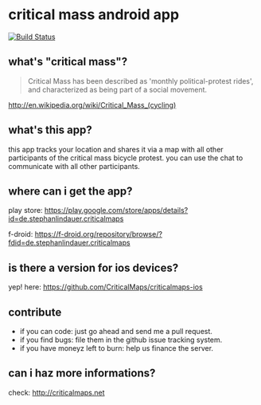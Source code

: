 # critical mass android app 

[![Build Status](https://travis-ci.org/CriticalMaps/criticalmaps-android.svg)](https://travis-ci.org/CriticalMaps/criticalmaps-android)

## what's "critical mass"?

>Critical Mass has been described as 'monthly political-protest rides', and characterized as being part of a social movement.

http://en.wikipedia.org/wiki/Critical_Mass_(cycling)

## what's this app?

this app tracks your location and shares it via a map with all other participants of the critical mass bicycle protest. you can use the chat to communicate with all other participants.

## where can i get the app?

play store: https://play.google.com/store/apps/details?id=de.stephanlindauer.criticalmaps

f-droid: https://f-droid.org/repository/browse/?fdid=de.stephanlindauer.criticalmaps

## is there a version for ios devices?
                                                          
yep! here: https://github.com/CriticalMaps/criticalmaps-ios

## contribute

*   if you can code: just go ahead and send me a pull request.
*   if you find bugs: file them in the github issue tracking system.
*   if you have moneyz left to burn: help us finance the server.

## can i haz more informations?

check: http://criticalmaps.net
